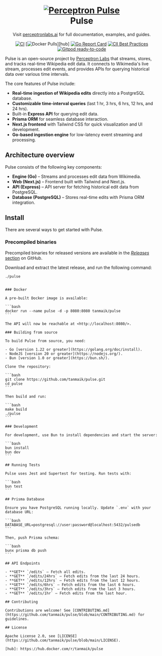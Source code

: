 <h1 align="center" style="border-bottom: none">
    <a href="https://perceptronlabs.ai" target="_blank">
        <img alt="Perceptron Pulse" src="/documentation/images/pulse-logo.svg">
    </a><br>Pulse
</h1>

<p align="center">Visit <a href="https://perceptronlabs.ai" target="_blank">perceptronlabs.ai</a> for full documentation, examples, and guides.</p>

<div align="center">

[![CI](https://github.com/tanmaik/pulse/actions/workflows/main.yml/badge.svg)](https://github.com/tanmaik/pulse/actions/workflows/main.yml)
[![Docker Pulls](https://img.shields.io/docker/pulls/tanmaik/pulse.svg?maxAge=604800)][hub]
[![Go Report Card](https://goreportcard.com/badge/github.com/tanmaik/pulse)](https://goreportcard.com/report/github.com/tanmaik/pulse)
[![CII Best Practices](https://bestpractices.coreinfrastructure.org/projects/486/badge)](https://bestpractices.coreinfrastructure.org/projects/486)
[![Gitpod ready-to-code](https://img.shields.io/badge/Gitpod-ready--to--code-blue?logo=gitpod)](https://gitpod.io/#https://github.com/tanmaik/pulse)

</div>

Pulse is an open-source project by [Perceptron Labs](https://perceptronlabs.ai) that streams, stores, and tracks real-time Wikipedia edit data. It connects to Wikimedia's live stream, processes edit events, and provides APIs for querying historical data over various time intervals.

The core features of Pulse include:

- **Real-time ingestion of Wikipedia edits** directly into a PostgreSQL database.
- **Customizable time-interval queries** (last 1 hr, 3 hrs, 6 hrs, 12 hrs, and 24 hrs).
- Built-in **Express API** for querying edit data.
- **Prisma ORM** for seamless database interaction.
- **Next.js frontend** with Tailwind CSS for quick visualization and UI development.
- **Go-based ingestion engine** for low-latency event streaming and processing.

## Architecture overview

Pulse consists of the following key components:

- **Engine (Go)** – Streams and processes edit data from Wikimedia.
- **Web (Next.js)** – Frontend built with Tailwind and Next.js.
- **API (Express)** – API server for fetching historical edit data from PostgreSQL.
- **Database (PostgreSQL)** – Stores real-time edits with Prisma ORM integration.

## Install

There are several ways to get started with Pulse.

### Precompiled binaries

Precompiled binaries for released versions are available in the
[_Releases_ section](https://github.com/tanmaik/pulse/releases) on GitHub.

Download and extract the latest release, and run the following command:

```bash
./pulse
```

````

### Docker

A pre-built Docker image is available:

```bash
docker run --name pulse -d -p 8080:8080 tanmaik/pulse
```

The API will now be reachable at <http://localhost:8080/>.

### Building from source

To build Pulse from source, you need:

- Go [version 1.22 or greater](https://golang.org/doc/install).
- NodeJS [version 20 or greater](https://nodejs.org/).
- Bun [version 1.0 or greater](https://bun.sh/).

Clone the repository:

```bash
git clone https://github.com/tanmaik/pulse.git
cd pulse
```

Then build and run:

```bash
make build
./pulse
```

### Development

For development, use Bun to install dependencies and start the server:

```bash
bun install
bun dev
```

## Running Tests

Pulse uses Jest and Supertest for testing. Run tests with:

```bash
bun test
```

## Prisma Database

Ensure you have PostgreSQL running locally. Update `.env` with your database URL:

```bash
DATABASE_URL=postgresql://user:password@localhost:5432/pulsedb
```

Then, push Prisma schema:

```bash
bunx prisma db push
```

## API Endpoints

- **GET** `/edits` – Fetch all edits.
- **GET** `/edits/24hrs` – Fetch edits from the last 24 hours.
- **GET** `/edits/12hrs` – Fetch edits from the last 12 hours.
- **GET** `/edits/6hrs` – Fetch edits from the last 6 hours.
- **GET** `/edits/3hrs` – Fetch edits from the last 3 hours.
- **GET** `/edits/1hr` – Fetch edits from the last hour.

## Contributing

Contributions are welcome! See [CONTRIBUTING.md](https://github.com/tanmaik/pulse/blob/main/CONTRIBUTING.md) for guidelines.

## License

Apache License 2.0, see [LICENSE](https://github.com/tanmaik/pulse/blob/main/LICENSE).

[hub]: https://hub.docker.com/r/tanmaik/pulse
````
